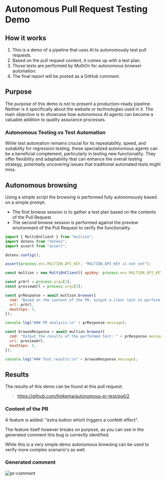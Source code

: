 # Autonomous Pull Request Testing Demo

## How it works

1. This is a demo of a pipeline that uses AI to autonomously test pull requests.
2. Based on the pull request content, it comes up with a test plan.
3. Those tests are performed by MultiOn for autonomous browser automation.
4. The final report will be posted as a GitHub comment.

## Purpose
The purpose of this demo is not to present a production-ready pipeline.
Neither is it specifically about the website or technologies used in it. 
The main objective is to showcase how autonomous AI agents can become a valuable addition to quality assurance processes.

### Autonomous Testing vs Test Automation
While test automation remains crucial for its repeatability, speed, and suitability for regression testing, these specialized autonomous agents can be a beneficial complement, particularly in testing new functionality. 
They offer flexibility and adaptability that can enhance the overall testing strategy, potentially uncovering issues that traditional automated tests might miss.

## Autonomous browsing

Using a simple script the browsing is performed fully autonomously based on a simple prompt.

- The first browse session is to gather a test plan based on the contents of the Pull Request.
- The second browse session is performed against the preview environment of the Pull Request to verify the functionality.

```javascript
import { MultiOnClient } from "multion";
import dotenv from "dotenv";
import assert from "assert";

dotenv.config();

assert(process.env.MULTION_API_KEY, "MULTION_API_KEY is not set");

const multion = new MultiOnClient({ apiKey: process.env.MULTION_API_KEY });

const prUrl = process.argv[2];
const previewUrl = process.argv[3];

const prResponse = await multion.browse({
  cmd: "Based on the content of the PR, output a clear test to perform on the preview site.",
  url: prUrl,
  maxSteps: 3,
});

console.log("### PR analysis:\n" + prResponse.message);

const browseResponse = await multion.browse({
  cmd: "Output the results of the performed test: " + prResponse.message,
  url: previewUrl,
  maxSteps: 5,
});

console.log("### Test results:\n" + browseResponse.message);
```

## Results

The results of this demo can be found at this pull request:

> https://github.com/tlolkema/autonomous-pr-test/pull/2

### Content of the PR

A feature is added: "extra button which triggers a confetti effect".

The feature itself however breaks on purpose, as you can see in the generated comment this bug is correctly identified.

While this is a very simple demo autonomous browsing can be used to verify more complex scenario's as well.

### Generated comment

![pr-comment](https://github.com/user-attachments/assets/dc676d43-3b13-40e4-bcde-0beaab2e1f9b)
